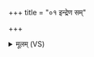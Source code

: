 +++
title = "०१ इन्द्रेण सम्"

+++
<details><summary>मूलम् (VS)</summary>

इन्द्रे॑ण॒ सं हि दृक्ष॑से संजग्मा॒नो अबि॑भ्यु॒षा। म॒न्दू स॑मा॒नव॑र्चसा ॥
</details>